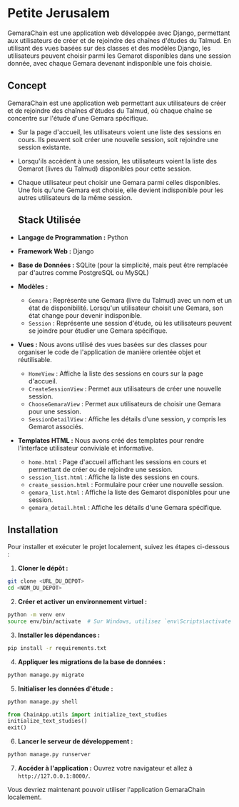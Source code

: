 # Petite Jerusalem
    
  GemaraChain est une application web développée avec Django, permettant aux utilisateurs de créer et de rejoindre des chaînes d'études du Talmud. En utilisant des vues basées sur des classes et des modèles Django, les utilisateurs peuvent choisir parmi les Gemarot disponibles dans une session donnée, avec chaque Gemara devenant indisponible une fois choisie.
  
  ## Concept
  
  GemaraChain est une application web permettant aux utilisateurs de créer et de rejoindre des chaînes d'études du Talmud, où chaque chaîne se concentre sur l'étude d'une Gemara spécifique.
  
- Sur la page d'accueil, les utilisateurs voient une liste des sessions en cours. Ils peuvent soit créer une nouvelle session, soit rejoindre une session existante.
- Lorsqu'ils accèdent à une session, les utilisateurs voient la liste des Gemarot (livres du Talmud) disponibles pour cette session.
- Chaque utilisateur peut choisir une Gemara parmi celles disponibles. Une fois qu'une Gemara est choisie, elle devient indisponible pour les autres utilisateurs de la même session.
  
  ## Stack Utilisée
  
- **Langage de Programmation :** Python
- **Framework Web :** Django
- **Base de Données :** SQLite (pour la simplicité, mais peut être remplacée par d'autres comme PostgreSQL ou MySQL)
- **Modèles :**
    - `Gemara` : Représente une Gemara (livre du Talmud) avec un nom et un état de disponibilité. Lorsqu'un utilisateur choisit une Gemara, son état change pour devenir indisponible.
    - `Session` : Représente une session d'étude, où les utilisateurs peuvent se joindre pour étudier une Gemara spécifique.
- **Vues :** Nous avons utilisé des vues basées sur des classes pour organiser le code de l'application de manière orientée objet et réutilisable.
    - `HomeView` : Affiche la liste des sessions en cours sur la page d'accueil.
    - `CreateSessionView` : Permet aux utilisateurs de créer une nouvelle session.
    - `ChooseGemaraView` : Permet aux utilisateurs de choisir une Gemara pour une session.
    - `SessionDetailView` : Affiche les détails d'une session, y compris les Gemarot associés.
- **Templates HTML :** Nous avons créé des templates pour rendre l'interface utilisateur conviviale et informative.
    - `home.html` : Page d'accueil affichant les sessions en cours et permettant de créer ou de rejoindre une session.
    - `session_list.html` : Affiche la liste des sessions en cours.
    - `create_session.html` : Formulaire pour créer une nouvelle session.
    - `gemara_list.html` : Affiche la liste des Gemarot disponibles pour une session.
    - `gemara_detail.html` : Affiche les détails d'une Gemara spécifique.
  
## Installation

Pour installer et exécuter le projet localement, suivez les étapes ci-dessous :

1. **Cloner le dépôt :**
  ```bash
  git clone <URL_DU_DEPOT>
  cd <NOM_DU_DEPOT>
  ```

2. **Créer et activer un environnement virtuel :**
  ```bash
  python -m venv env
  source env/bin/activate  # Sur Windows, utilisez `env\Scripts\activate`
  ```

3. **Installer les dépendances :**
  ```bash
  pip install -r requirements.txt
  ```

4. **Appliquer les migrations de la base de données :**
  ```bash
  python manage.py migrate
  ```

5. **Initialiser les données d'étude :**
  ```bash
  python manage.py shell
  ```

  ```python
  from ChainApp.utils import initialize_text_studies
  initialize_text_studies()
  exit()
  ```

6. **Lancer le serveur de développement :**
  ```bash
  python manage.py runserver
  ```

7. **Accéder à l'application :**
  Ouvrez votre navigateur et allez à `http://127.0.0.1:8000/`.

  Vous devriez maintenant pouvoir utiliser l'application GemaraChain localement.